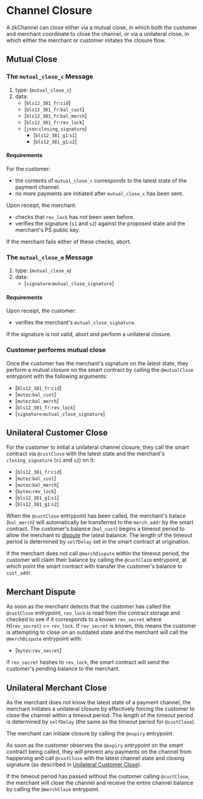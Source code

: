 # Channel Closure

A zkChannel can close either via a mutual close, in which both the customer and merchant coordinate to close the channel, or via a unilateral close, in which either the merchant or customer initates the closure flow. 

## Mutual Close

### The `mutual_close_c` Message

1. type: (`mutual_close_c`)
2. data: 
    * [`bls12_381_fr`:`cid`]
    * [`bls12_381_fr`:`bal_cust`]
    * [`bls12_381_fr`:`bal_merch`]
    * [`bls12_381_fr`:`rev_lock`]
    * [`json`:`closing_signature`]
      * [`bls12_381_g1`:`s1`]
      * [`bls12_381_g1`:`s2`]

#### Requirements

For the customer:
  - the contents of `mutual_close_c` corresponds to the latest state of the payment channel.
  - no more payments are initiated after `mutual_close_c` has been sent.

Upon receipt, the merchant:
  - checks that `rev_lock` has not been seen before.
  - verifies the signature (`s1` and `s2`) against the proposed state and the merchant's PS public key.

If the merchant fails either of these checks, abort.

### The `mutual_close_m` Message

1. type: (`mutual_close_m`)
2. data: 
    * [`signature`:`mutual_close_signature`]

#### Requirements

Upon receipt, the customer:
  - verifies the merchant's `mutual_close_signature`. 

If the signature is not valid, abort and perform a unilateral closure. 

### Customer performs mutual close
Once the customer has the merchant's signature on the latest state, they perform a mutual closure on the smart contract by calling the `@mutualClose` entrypoint with the following arguments:
* [`bls12_381_fr`:`cid`]
* [`mutez`:`bal_cust`]
* [`mutez`:`bal_merch`]
* [`bls12_381_fr`:`rev_lock`]
* [`signature`:`mutual_close_signature`]

## Unilateral Customer Close
For the customer to initial a unilateral channel closure, they call the smart contract via `@custClose` with the latest state and the merchant's `closing_signature` (`s1` and `s2`) on it:
* [`bls12_381_fr`:`cid`]
* [`mutez`:`bal_cust`]
* [`mutez`:`bal_merch`]
* [`bytes`:`rev_lock`]
* [`bls12_381_g1`:`s1`]
* [`bls12_381_g1`:`s2`]

When the `@custClose` entrypoint has been called, the merchant's balace (`bal_merch`) will automatically be transferred to the `merch_addr` by the smart contract. The customer's balance (`bal_cust`) begins a timeout period to allow the merchant to [dispute](#merchant-dispute) the latest balance. The length of the timeout period is determined by `selfDelay` set in the smart contract at origination.

If the merchant does not call `@merchDispute` within the timeout period, the customer will claim their balance by calling the `@custClaim` entrypoint, at which point the smart contract with transfer the customer's balance to `cust_addr`.

## Merchant Dispute
As soon as the merchant detects that the customer has called the `@custClose` entrypoint, `rev_lock` is read from the contract storage and checked to see if it corresponds to a known `rev_secret` where H(`rev_secret`) == `rev_lock`. If `rev_secret` is known, this means the customer is attempting to close on an outdated state and the merchant will call the `@merchDispute` entrypoint with:
* [`bytes`:`rev_secret`]

if `rev_secret` hashes to `rev_lock`, the smart contract will send the customer's pending balance to the merchant.

## Unilateral Merchant Close
As the merchant does not know the latest state of a payment channel, the merchant initiates a unilateral closure by effectively forcing the customer to close the channel within a timeout period. The length of the timeout period is determined by `selfDelay` (the same as the timeout period for `@custClose`).

The merchant can initiate closure by calling the `@expiry` entrypoint.

As soon as the customer observes the `@expiry` entrypoint on the smart contract being called, they will prevent any payments on the channel from happening and call `@custClose` with the latest channel state and closing signature (as described in [Unilateral Customer Close](#unilateral-customer-close)).

If the timeout period has passed without the customer calling `@custClose`, the merchant will close the channel and receive the entire channel balance by calling the `@merchClaim` entrypoint.